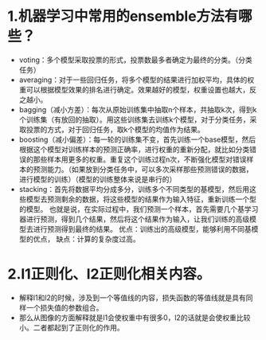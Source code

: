 # 1.机器学习中常用的ensemble方法有哪些？
- voting：多个模型采取投票的形式，投票数最多者确定为最终的分类。（分类任务）
- averaging：对于一些回归任务，将多个模型的结果进行加权平均，具体的权重可以根据模型效果的排名进行确定。效果越好的模型，权重设置也越大，反之越小。
- bagging（减小方差）：每次从原始训练集中抽取n个样本，共抽取k次，得到k个训练集（有放回的抽取）。用这些训练集去训练k个模型，对于分类任务，采取投票的方式，对于回归任务，取k个模型的均值作为结果。
- boosting（减小偏差）：每一轮的训练集不变，首先训练一个base模型，然后根据这个模型对训练样本的预测正确率，进行权重的重新分配，就比如分类错误的那些样本用更多的权重。重复这个训练过程n次，不断强化模型对错误样本的预测能力。（如果放到分类任务中，可以多次采样那些预测错误的数据，进行模型的训练）（模型的训练整体来说是串行的）
- stacking：首先将数据平均分成多分，训练多个不同类型的基模型，然后用这些模型去预测剩余的数据，将这些模型的结果作为输入特征，重新训练一个型的模型。
也就是说，在实际过程中，我们预测一个样本，首先需要几个基学习器进行预测，得到几个结果，然后将这个结果作为输入，让我们训练的高级模型去进行预测得到最终的结果。
优点：训练出的高级模型，能够利用不同基模型的优点，
缺点：计算的复杂度过高。
# 2.l1正则化、l2正则化相关内容。
- 解释l1和l2的时候，涉及到一个等值线的内容，损失函数的等值线就是具有同样一个损失值的参数组合。
- 那么从图像的方面解释就是l1会使权重中有很多0，l2的话就是会使权重比较小。二者都起到了正则化的作用。